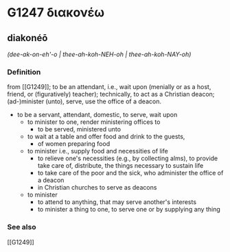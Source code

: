 # G1247 διακονέω

## diakonéō

_(dee-ak-on-eh'-o | thee-ah-koh-NEH-oh | thee-ah-koh-NAY-oh)_

### Definition

from [[G1249]]; to be an attendant, i.e., wait upon (menially or as a host, friend, or (figuratively) teacher); technically, to act as a Christian deacon; (ad-)minister (unto), serve, use the office of a deacon.

- to be a servant, attendant, domestic, to serve, wait upon
  - to minister to one, render ministering offices to
    - to be served, ministered unto
  - to wait at a table and offer food and drink to the guests,
    - of women preparing food
  - to minister i.e., supply food and necessities of life
    - to relieve one's necessities (e.g., by collecting alms), to provide take care of, distribute, the things necessary to sustain life
    - to take care of the poor and the sick, who administer the office of a deacon
    - in Christian churches to serve as deacons
  - to minister
    - to attend to anything, that may serve another's interests
    - to minister a thing to one, to serve one or by supplying any thing

### See also

[[G1249]]

